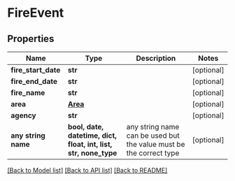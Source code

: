 # FireEvent


## Properties
Name | Type | Description | Notes
------------ | ------------- | ------------- | -------------
**fire_start_date** | **str** |  | [optional] 
**fire_end_date** | **str** |  | [optional] 
**fire_name** | **str** |  | [optional] 
**area** | [**Area**](Area.md) |  | [optional] 
**agency** | **str** |  | [optional] 
**any string name** | **bool, date, datetime, dict, float, int, list, str, none_type** | any string name can be used but the value must be the correct type | [optional]

[[Back to Model list]](../README.md#documentation-for-models) [[Back to API list]](../README.md#documentation-for-api-endpoints) [[Back to README]](../README.md)


